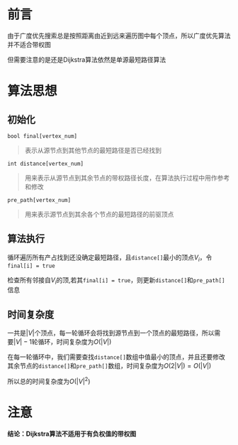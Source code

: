 # 前言
由于广度优先搜索总是按照距离由近到远来遍历图中每个顶点，所以广度优先算法并不适合带权图

但需要注意的是还是Dijkstra算法依然是单源最短路径算法

# 算法思想

## 初始化
`bool final[vertex_num]`
> 表示从源节点到其他节点的最短路径是否已经找到

`int distance[vertex_num]`
> 用来表示从源节点到其余节点的带权路径长度，在算法执行过程中用作参考和修改

`pre_path[vertex_num]`
> 用来表示源节点到其余各个节点的最短路径的前驱顶点

## 算法执行
循环遍历所有产占找到还没确定最短路径，且`distance[]`最小的顶点$V_i$，令`final[i] = true`

检查所有邻接自$V_i$的顶,若其`final[i] = true`，则更新`distance[]`和`pre_path[]`信息

## 时间复杂度
一共是$|V|$个顶点，每一轮循环会将找到源节点到一个顶点的最短路径，所以需要$|V|-1$轮循环，时间复杂度为$O(|V|)$

在每一轮循环中，我们需要查找`distance[]`数组中值最小的顶点，并且还要修改其余节点的`distance[]`和`pre_path[]`数组，时间复杂度为$O(2|V|) = O(|V|)$

所以总的时间复杂度为$O(|V|^2)$

# 注意
**结论：Dijkstra算法不适用于有负权值的带权图**
